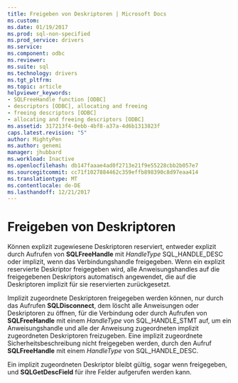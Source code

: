 ```yaml
---
title: Freigeben von Deskriptoren | Microsoft Docs
ms.custom: 
ms.date: 01/19/2017
ms.prod: sql-non-specified
ms.prod_service: drivers
ms.service: 
ms.component: odbc
ms.reviewer: 
ms.suite: sql
ms.technology: drivers
ms.tgt_pltfrm: 
ms.topic: article
helpviewer_keywords:
- SQLFreeHandle function [ODBC]
- descriptors [ODBC], allocating and freeing
- freeing descriptors [ODBC]
- allocating and freeing descriptors [ODBC]
ms.assetid: 317213f4-0ebb-4bf8-a37a-4d6b1313823f
caps.latest.revision: "5"
author: MightyPen
ms.author: genemi
manager: jhubbard
ms.workload: Inactive
ms.openlocfilehash: db147faaae4ad0f2713e21f9e55228cbb2b057e7
ms.sourcegitcommit: cc71f1027884462c359effb898390c8d97eaa414
ms.translationtype: MT
ms.contentlocale: de-DE
ms.lasthandoff: 12/21/2017
---
```

# <a name="freeing-descriptors"></a>Freigeben von Deskriptoren
Können explizit zugewiesene Deskriptoren reserviert, entweder explizit durch Aufrufen von **SQLFreeHandle** mit *HandleType* SQL_HANDLE_DESC oder implizit, wenn das Verbindungshandle freigegeben. Wenn ein explizit reservierte Deskriptor freigegeben wird, alle Anweisungshandles auf die freigegebenen Deskriptors automatisch angewendet, die auf die Deskriptoren implizit für sie reservierten zurückgesetzt.  
  
 Implizit zugeordnete Deskriptoren freigegeben werden können, nur durch das Aufrufen **SQLDisconnect**, dem löscht alle Anweisungen oder Deskriptoren zu öffnen, für die Verbindung oder durch Aufrufen von **SQLFreeHandle** mit einem  *HandleType* von SQL_HANDLE_STMT auf, um ein Anweisungshandle und alle der Anweisung zugeordneten implizit zugeordneten Deskriptoren freizugeben. Eine implizit zugeordnete Sicherheitsbeschreibung nicht freigegeben werden, durch den Aufruf **SQLFreeHandle** mit einem *HandleType* von SQL_HANDLE_DESC.  
  
 Ein implizit zugeordneten Deskriptor bleibt gültig, sogar wenn freigegeben, und **SQLGetDescField** für ihre Felder aufgerufen werden kann.
